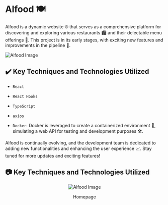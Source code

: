 # Alfood 🍽️

Alfood is a dynamic website 🌐 that serves as a comprehensive platform for discovering and exploring various restaurants 🏙️ and their delectable menu offerings 🍔. This project is in its early stages, with exciting new features and improvements in the pipeline 🚀.

![Alfood Image](screencapture.png)

## ✔️ Key Techniques and Technologies Utilized

- `React`

- `React Hooks`

- `TypeScript`

- `axios`

- `Docker`: Docker is leveraged to create a containerized environment 🐳, simulating a web API for testing and development purposes 🛠️.

Alfood is continually evolving, and the development team is dedicated to adding new functionalities and enhancing the user experience 📈. Stay tuned for more updates and exciting features!

## 📷 Key Techniques and Technologies Utilized

<p align="center">
  <img src="https://github.com/kinishii1/restaurant-app-react-integrating-api/blob/main/Alfood%201.gif" alt="Alfood Image">
</p>
<p align='center'>Homepage</p>
